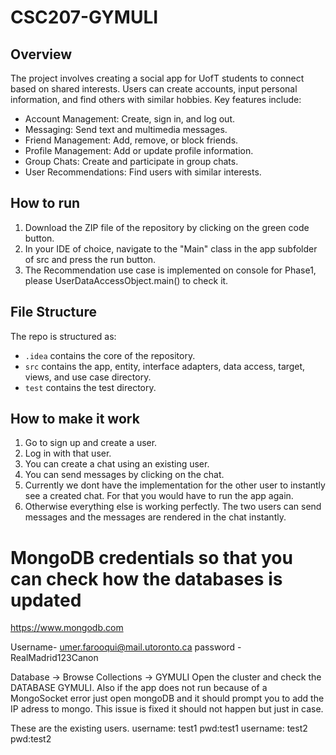 # CSC207-GYMULI

## Overview

The project involves creating a social app for UofT students to connect based on shared interests.
Users can create accounts, input personal information, and find others with similar hobbies. 
Key features include:
- Account Management: Create, sign in, and log out. 
- Messaging: Send text and multimedia messages. 
- Friend Management: Add, remove, or block friends. 
- Profile Management: Add or update profile information. 
- Group Chats: Create and participate in group chats. 
- User Recommendations: Find users with similar interests.

## How to run

1. Download the ZIP file of the repository by clicking on the green code button.
2. In your IDE of choice, navigate to the "Main" class in the app subfolder of src and press the run button.
3. The Recommendation use case is implemented on console for Phase1, please UserDataAccessObject.main() to check it.

## File Structure

The repo is structured as:

-   `.idea` contains the core of the repository.
-   `src` contains the app, entity, interface adapters, data access, target, views, and use case directory.
-   `test` contains the test directory.

## How to make it work
1. Go to sign up and create a user.
2. Log in with that user.
3. You can create a chat using an existing user.
4. You can send messages by clicking on the chat.
5. Currently we dont have the implementation for the other user to instantly see a created chat. For that you would have to run the app again.
6. Otherwise everything else is working perfectly. The two users can send messages and  the messages are rendered in the chat instantly.

# MongoDB credentials so that you can check how the databases is updated
https://www.mongodb.com

Username- umer.farooqui@mail.utoronto.ca
password -RealMadrid123Canon


Database -> Browse Collections -> GYMULI
Open the cluster and check the DATABASE GYMULI.
Also if the app does not run because of a MongoSocket error just open mongoDB and it should prompt you to add the IP adress to mongo. This issue is fixed it should not happen but just in case.

These are the existing users.
username: test1 pwd:test1
username: test2 pwd:test2

